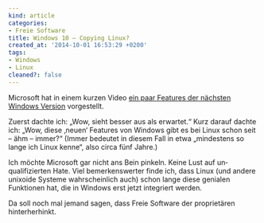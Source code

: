 ```yaml
---
kind: article
categories:
- Freie Software
title: Windows 10 – Copying Linux?
created_at: '2014-10-01 16:53:29 +0200'
tags:
- Windows
- Linux
cleaned?: false
---
```


Microsoft hat in einem kurzen Video [ein paar Features der nächsten
Windows
Version](https://www.youtube.com/watch?v=84NI5fjTfpQ "Windows 10")
vorgestellt.

Zuerst dachte ich: „Wow, sieht besser aus als erwartet.“ Kurz darauf
dachte ich: „Wow, diese ‚neuen‘ Features von Windows gibt es bei Linux
schon seit – ähm – immer?“ (Immer bedeutet in diesem Fall in etwa
„mindestens so lange ich Linux kenne“, also circa fünf Jahre.)

Ich möchte Microsoft gar nicht ans Bein pinkeln. Keine Lust auf
un­qualifizierten Hate. Viel bemerkenswerter finde ich, dass Linux (und
andere unix­oide Systeme wahrscheinlich auch) schon lange diese genialen
Funktionen hat, die in Windows erst jetzt integriert werden.

Da soll noch mal jemand sagen, dass Freie Software der proprietären
hinterherhinkt.
